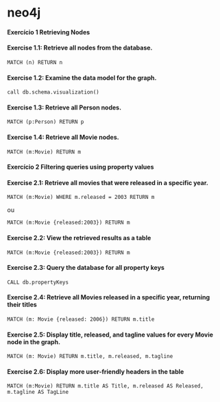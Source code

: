 # neo4j

#### Exercício 1 Retrieving Nodes 

#### Exercise 1.1: Retrieve all nodes from the database. 

```
MATCH (n) RETURN n
```

#### Exercise 1.2: Examine the data model for the graph.

```
call db.schema.visualization()
```

#### Exercise 1.3: Retrieve all Person nodes. 

```
MATCH (p:Person) RETURN p
```

#### Exercise 1.4: Retrieve all Movie nodes. 

```
MATCH (m:Movie) RETURN m
```

#### Exercício 2 Filtering queries using property values 

#### Exercise 2.1: Retrieve all movies that were released in a specific year. 

```
MATCH (m:Movie) WHERE m.released = 2003 RETURN m
```
ou

```
MATCH (m:Movie {released:2003}) RETURN m
```

#### Exercise 2.2: View the retrieved results as a table

```
MATCH (m:Movie {released:2003}) RETURN m
```

#### Exercise 2.3: Query the database for all property keys

```
CALL db.propertyKeys
```

#### Exercise 2.4: Retrieve all Movies released in a specific year, returning their titles

```
MATCH (m: Movie {released: 2006}) RETURN m.title
```

#### Exercise 2.5: Display title, released, and tagline values for every Movie node in the graph.

```
MATCH (m: Movie) RETURN m.title, m.released, m.tagline
```

#### Exercise 2.6: Display more user-friendly headers in the table 

```
MATCH (m:Movie) RETURN m.title AS Title, m.released AS Released, m.tagline AS TagLine
```


